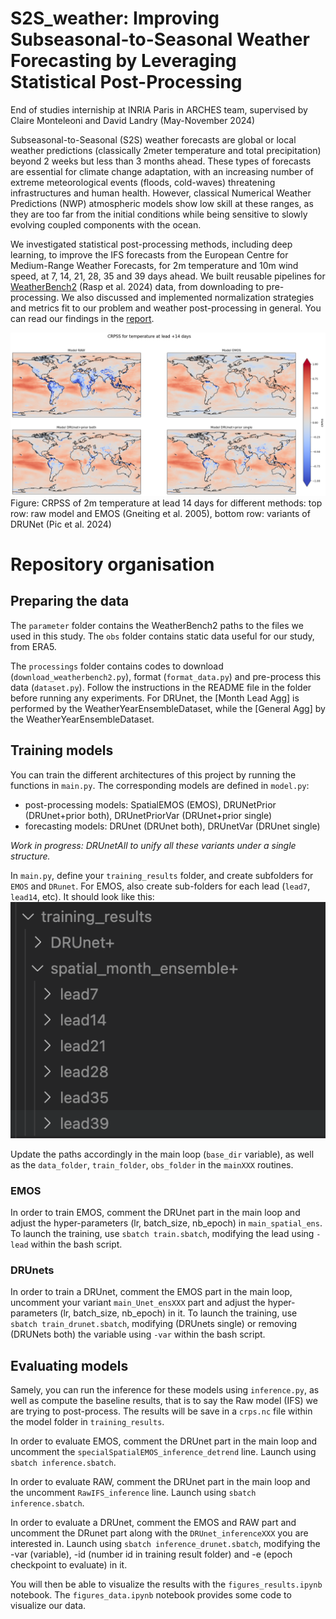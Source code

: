 # S2S_weather: Improving Subseasonal-to-Seasonal Weather Forecasting by Leveraging Statistical Post-Processing
End of studies interniship at INRIA Paris in ARCHES team, supervised by Claire Monteleoni and David Landry (May-November 2024)

Subseasonal-to-Seasonal (S2S) weather forecasts are global or local weather predictions (classically 2meter temperature and total precipitation) beyond 2 weeks but less than 3 months ahead. These types of forecasts are essential for climate change adaptation, with an increasing number of extreme meteorological events (floods, cold-waves) threatening infrastructures and human health. However, classical Numerical Weather Predictions (NWP) atmospheric models show low skill at these ranges, as they are too far from the initial conditions while being sensitive to slowly evolving coupled components with the ocean.

We investigated statistical post-processing methods, including deep learning, to improve the IFS forecasts from the European Centre for Medium-Range Weather Forecasts, for 2m temperature and 10m wind speed, at 7, 14, 21, 28, 35 and 39 days ahead. We built reusable pipelines for [WeatherBench2](https://github.com/google-research/weatherbench2) (Rasp et al. 2024) data, from downloading to pre-processing. We also discussed and implemented normalization strategies and metrics fit to our problem and weather post-processing in general. You can read our findings in the [report](https://github.com/mayajanvier/S2S_weather/blob/main/Report_S2S_MayaJanvier.pdf). 

![alt text](https://github.com/mayajanvier/S2S_weather/blob/main/crpss_temp_14.png)
Figure: CRPSS of 2m temperature at lead 14 days for different methods: top row: raw model and EMOS (Gneiting et al. 2005), bottom row: variants of DRUNet (Pic et al. 2024)

# Repository organisation 
## Preparing the data
The `parameter` folder contains the WeatherBench2 paths to the files we used in this study.
The `obs` folder contains static data useful for our study, from ERA5. 

The `processings` folder contains codes to download (`download_weatherbench2.py`), format (`format_data.py`) and pre-process this data (`dataset.py`). Follow the instructions in the README file in the folder before running any experiments. For DRUnet, the [Month Lead Agg] is performed by the WeatherYearEnsembleDataset, while the [General Agg] by the WeatherYearEnsembleDataset. 

## Training models
You can train the different architectures of this project by running the functions in `main.py`. The corresponding models are defined in `model.py`: 
- post-processing models: SpatialEMOS (EMOS), DRUNetPrior (DRUnet+prior both), DRUnetPriorVar (DRUnet+prior single)
- forecasting models: DRUnet (DRUnet both), DRUnetVar (DRUnet single)

_Work in progress: DRUnetAll to unify all these variants under a single structure._

In `main.py`, define your `training_results` folder, and create subfolders for `EMOS` and `DRunet`. For EMOS, also create sub-folders for each lead (`lead7`, `lead14`, etc). It should look like this: 
![alt text](images/training_results.png)

Update the paths accordingly in the main loop (`base_dir` variable), as well as the `data_folder`, `train_folder`, `obs_folder` in the `mainXXX` routines. 

### EMOS

In order to train EMOS, comment the DRUnet part in the main loop and adjust the hyper-parameters (lr, batch_size, nb_epoch) in `main_spatial_ens`. To launch the training, use `sbatch train.sbatch`, modifying the lead using `-lead` within the bash script.

### DRUnets

In order to train a DRUnet, comment the EMOS part in the main loop, uncomment your variant `main_Unet_ensXXX` part and adjust the hyper-parameters (lr, batch_size, nb_epoch) in it. To launch the training, use `sbatch train_drunet.sbatch`, modifying (DRUnets single) or removing (DRUNets both) the variable using `-var` within the bash script.

## Evaluating models
Samely, you can run the inference for these models using `inference.py`, as well as compute the baseline results, that is to say the Raw model (IFS) we are trying to post-process. The results will be save in a `crps.nc` file within the model folder in `training_results`.

In order to evaluate EMOS, comment the DRUnet part in the main loop and uncomment the `specialSpatialEMOS_inference_detrend` line. Launch using `sbatch inference.sbatch`. 

In order to evaluate RAW, comment the DRUnet part in the main loop and the uncomment `RawIFS_inference` line. Launch using `sbatch inference.sbatch`. 

In order to evaluate a DRUnet, comment the EMOS and RAW part and uncomment the DRunet part along with the `DRUnet_inferenceXXX` you are interested in. Launch using `sbatch inference_drunet.sbatch`, modifying the -var (variable), -id (number id in training result folder) and -e (epoch checkpoint to evaluate) in it.

You will then be able to visualize the results with the `figures_results.ipynb` notebook. The `figures_data.ipynb` notebook provides some code to visualize our data. 

